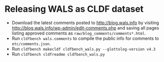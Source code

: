 # Releasing WALS as CLDF dataset

- Download the latest comments posted to http://blog.wals.info by
  visiting http://blog.wals.info/wp-admin/edit-comments.php
  and saving all pages listing approved comments as 
  `raw/blog_comments/comments*.html`.
- Run `cldfbench wals.comments` to compile the public info for comments
  to `etc/comments.json`.
- Run `cldfbench makecldf cldfbench_wals.py --glottolog-version v4.3`
- Run `cldfbench cldfreadme cldfbench_wals.py`


